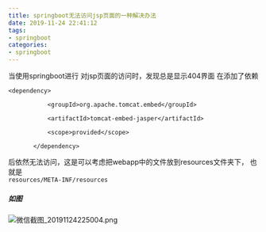 ```yaml
---
title: springboot无法访问jsp页面的一种解决办法
date: 2019-11-24 22:41:12
tags:
- springboot
categories:
- springboot
---
```

当使用springboot进行 对jsp页面的访问时，发现总是显示404界面
在添加了依赖
```
<dependency>
 
           <groupId>org.apache.tomcat.embed</groupId>
 
           <artifactId>tomcat-embed-jasper</artifactId>
 
           <scope>provided</scope>
 
       </dependency>
```
后依然无法访问，这是可以考虑把webapp中的文件放到resources文件夹下，
也就是  
``resources/META-INF/resources``  
##### 如图
![微信截图_20191124225004.png](https://i.loli.net/2019/11/24/Ko1ceXx46FlfmDp.png)
